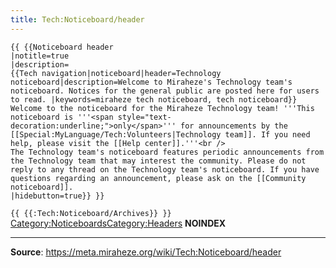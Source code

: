 ```yaml
---
title: Tech:Noticeboard/header
---
```


```
{{ {{Noticeboard header
|notitle=true
|description=
{{Tech navigation|noticeboard|header=Technology noticeboard|description=Welcome to Miraheze's Technology team's noticeboard. Notices for the general public are posted here for users to read. |keywords=miraheze tech noticeboard, tech noticeboard}}
Welcome to the noticeboard for the Miraheze Technology team! '''This noticeboard is '''<span style="text-decoration:underline;">only</span>''' for announcements by the [[Special:MyLanguage/Tech:Volunteers|Technology team]]. If you need help, please visit the [[Help center]].'''<br />
The Technology team's noticeboard features periodic announcements from the Technology team that may interest the community. Please do not reply to any thread on the Technology team's noticeboard. If you have questions regarding an announcement, please ask on the [[Community noticeboard]].
|hidebutton=true}} }}
```
 `{{ {{:Tech:Noticeboard/Archives}} }}`
[Category:Noticeboards](https://meta.miraheze.org/wiki/Category:Noticeboards)[Category:Headers](https://meta.miraheze.org/wiki/Category:Headers) __NOINDEX__

----
**Source**: https://meta.miraheze.org/wiki/Tech:Noticeboard/header